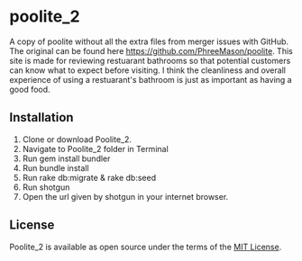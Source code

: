 # poolite_2
A copy of poolite without all the extra files from merger issues with GitHub.
The original can be found here https://github.com/PhreeMason/poolite.
This site is made for reviewing restuarant bathrooms so that potential customers can know what to expect before visiting. I think the cleanliness and overall experience of using a restuarant's bathroom is just as important as having a good food.

## Installation

1. Clone or download Poolite_2.
2. Navigate to Poolite_2 folder in Terminal
3. Run gem install bundler
4. Run bundle install
5. Run rake db:migrate & rake db:seed
6. Run shotgun
7. Open the url given by shotgun in your internet browser.

## License

Poolite_2 is available as open source under the terms of the [MIT License](http://opensource.org/licenses/MIT).
